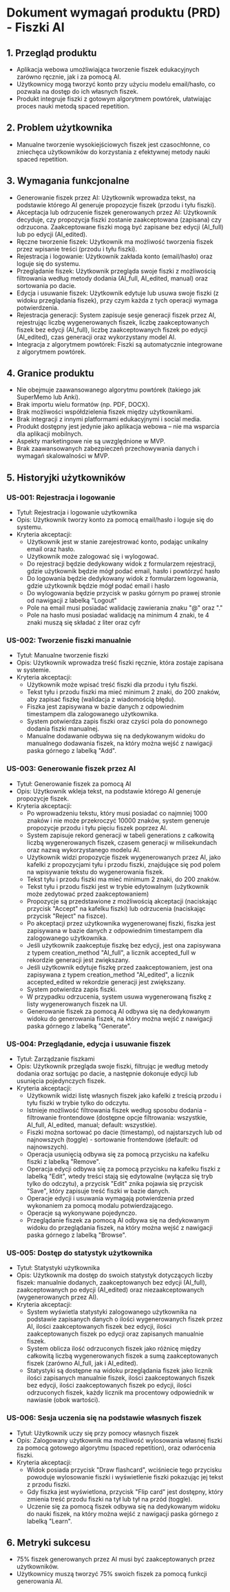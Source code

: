 # Dokument wymagań produktu (PRD) - Fiszki AI

## 1. Przegląd produktu
- Aplikacja webowa umożliwiająca tworzenie fiszek edukacyjnych zarówno ręcznie, jak i za pomocą AI.
- Użytkownicy mogą tworzyć konto przy użyciu modelu email/hasło, co pozwala na dostęp do ich własnych fiszek.
- Produkt integruje fiszki z gotowym algorytmem powtórek, ułatwiając proces nauki metodą spaced repetition.

## 2. Problem użytkownika
- Manualne tworzenie wysokiejściowych fiszek jest czasochłonne, co zniechęca użytkowników do korzystania z efektywnej metody nauki spaced repetition.

## 3. Wymagania funkcjonalne
- Generowanie fiszek przez AI: Użytkownik wprowadza tekst, na podstawie którego AI generuje propozycje fiszek (przodu i tyłu fiszki).
- Akceptacja lub odrzucenie fiszek generowanych przez AI: Użytkownik decyduje, czy propozycja fiszki zostanie zaakceptowana (zapisana) czy odrzucona. Zaakceptowane fiszki mogą być zapisane bez edycji (AI_full) lub po edycji (AI_edited).
- Ręczne tworzenie fiszek: Użytkownik ma możliwość tworzenia fiszek przez wpisanie treści (przodu i tyłu fiszki).
- Rejestracja i logowanie: Użytkownik zakłada konto (email/hasło) oraz loguje się do systemu.
- Przeglądanie fiszek: Użytkownik przegląda swoje fiszki z możliwością filtrowania według metody dodania (AI_full, AI_edited, manual) oraz sortowania po dacie.
- Edycja i usuwanie fiszek: Użytkownik edytuje lub usuwa swoje fiszki (z widoku przeglądania fiszek), przy czym każda z tych operacji wymaga potwierdzenia.
- Rejestracja generacji: System zapisuje sesje generacji fiszek przez AI, rejestrując liczbę wygenerowanych fiszek, liczbę zaakceptowanych fiszek bez edycji (AI_full), liczbę zaakceptowanych fiszek po edycji (AI_edited), czas generacji oraz wykorzystany model AI.
- Integracja z algorytmem powtórek: Fiszki są automatycznie integrowane z algorytmem powtórek.

## 4. Granice produktu
- Nie obejmuje zaawansowanego algorytmu powtórek (takiego jak SuperMemo lub Anki).
- Brak importu wielu formatów (np. PDF, DOCX).
- Brak możliwości współdzielenia fiszek między użytkownikami.
- Brak integracji z innymi platformami edukacyjnymi i social media.
- Produkt dostępny jest jedynie jako aplikacja webowa – nie ma wsparcia dla aplikacji mobilnych.
- Aspekty marketingowe nie są uwzględnione w MVP.
- Brak zaawansowanych zabezpieczeń przechowywania danych i wymagań skalowalności w MVP.

## 5. Historyjki użytkowników

### US-001: Rejestracja i logowanie
- Tytuł: Rejestracja i logowanie użytkownika
- Opis: Użytkownik tworzy konto za pomocą email/hasło i loguje się do systemu.
- Kryteria akceptacji:
   - Użytkownik jest w stanie zarejestrować konto, podając unikalny email oraz hasło.
   - Użytkownik może zalogować się i wylogować.
   - Do rejestracji będzie dedykowany widok z formularzem rejestracji, gdzie użytkownik będzie mógł podać email, hasło i powtórzyć hasło
   - Do logowania będzie dedykowany widok z formularzem logowania, gdzie użytkownik będzie mógł podać email i hasło
   - Do wylogowania będzie przycisk w pasku górnym po prawej stronie od nawigacji z labelką "Logout"
   - Pole na email musi posiadać walidację zawierania znaku "@" oraz "." 
   - Pole na hasło musi posiadać walidację na minimum 4 znaki, te 4 znaki muszą się składać z liter oraz cyfr

### US-002: Tworzenie fiszki manualnie
- Tytuł: Manualne tworzenie fiszki
- Opis: Użytkownik wprowadza treść fiszki ręcznie, która zostaje zapisana w systemie.
- Kryteria akceptacji:
   - Użytkownik może wpisać treść fiszki dla przodu i tyłu fiszki.
   - Tekst tyłu i przodu fiszki ma mieć minimum 2 znaki, do 200 znaków, aby zapisać fiszkę (walidacja z wiadomością błędu).
   - Fiszka jest zapisywana w bazie danych z odpowiednim timestampem dla zalogowanego użytkownika.
   - System potwierdza zapis fiszki oraz czyści pola do ponownego dodania fiszki manualnej.
   - Manualne dodawanie odbywa się na dedykowanym widoku do manualnego dodawania fiszek, na który można wejść z nawigacji paska górnego z labelką "Add".

### US-003: Generowanie fiszek przez AI
- Tytuł: Generowanie fiszek za pomocą AI
- Opis: Użytkownik wkleja tekst, na podstawie którego AI generuje propozycje fiszek.
- Kryteria akceptacji:
   - Po wprowadzeniu tekstu, który musi posiadać co najmniej 1000 znaków i nie może przekroczyć 10000 znaków, system generuje propozycje przodu i tyłu pięciu fiszek poprzez AI.
   - System zapisuje rekord generacji w tabeli generations z całkowitą liczbą wygenerowanych fiszek, czasem generacji w milisekundach oraz nazwą wykorzystanego modelu AI.
   - Użytkownik widzi propozycje fiszek wygenerowanych przez AI, jako kafelki z propozycjami tyłu i przodu fiszki, znajdujące się pod polem na wpisywanie tekstu do wygenerowania fiszek.
   - Tekst tyłu i przodu fiszki ma mieć minimum 2 znaki, do 200 znaków.
   - Tekst tyłu i przodu fiszki jest w trybie edytowalnym (użytkownik może zedytować przed zaakceptowaniem)
   - Propozycje są przedstawione z możliwością akceptacji (naciskając przycisk "Accept" na kafelku fiszki) lub odrzucenia (naciskając przycisk "Reject" na fiszce).
   - Po akceptacji przez użytkownika wygenerowanej fiszki, fiszka jest zapisywana w bazie danych z odpowiednim timestampem dla zalogowanego użytkownika.
   - Jeśli użytkownik zaakceptuje fiszkę bez edycji, jest ona zapisywana z typem creation_method "AI_full", a licznik accepted_full w rekordzie generacji jest zwiększany.
   - Jeśli użytkownik edytuje fiszkę przed zaakceptowaniem, jest ona zapisywana z typem creation_method "AI_edited", a licznik accepted_edited w rekordzie generacji jest zwiększany.
   - System potwierdza zapis fiszki.
   - W przypadku odrzucenia, system usuwa wygenerowaną fiszkę z listy wygenerowanych fiszek na UI.
   - Generowanie fiszek za pomocą AI odbywa się na dedykowanym widoku do generowania fiszek, na który można wejść z nawigacji paska górnego z labelką "Generate".

### US-004: Przeglądanie, edycja i usuwanie fiszek
- Tytuł: Zarządzanie fiszkami
- Opis: Użytkownik przegląda swoje fiszki, filtrując je według metody dodania oraz sortując po dacie, a następnie dokonuje edycji lub usunięcia pojedynczych fiszek.
- Kryteria akceptacji:
   - Użytkownik widzi listę własnych fiszek jako kafelki z treścią przodu i tyłu fiszki w trybie tylko do odczytu.
   - Istnieje możliwość filtrowania fiszek według sposobu dodania - filtrowanie frontendowe (dostępne opcje filtrowania: wszystkie, AI_full, AI_edited, manual; default: wszystkie).
   - Fiszki można sortować po dacie (timestamp), od najstarszych lub od najnowszych (toggle) - sortowanie frontendowe (default: od najnowszych).
   - Operacja usunięcią odbywa się za pomocą przycisku na kafelku fiszki z labelką "Remove".
   - Operacja edycji odbywa się za pomocą przycisku na kafelku fiszki z labelką "Edit", wtedy treści stają się edytowalne (wyłącza się tryb tylko do odczytu), a przycisk "Edit" znika pojawia się przycisk "Save", który zapisuje treść fiszki w bazie danych.
   - Operacje edycji i usuwania wymagają potwierdzenia przed wykonaniem za pomocą modalu potwierdzającego.
   - Operacje są wykonywane pojedynczo.
   - Przeglądanie fiszek za pomocą AI odbywa się na dedykowanym widoku do przeglądania fiszek, na który można wejść z nawigacji paska górnego z labelką "Browse".

### US-005: Dostęp do statystyk użytkownika
- Tytuł: Statystyki użytkownika
- Opis: Użytkownik ma dostęp do swoich statystyk dotyczących liczby fiszek: manualnie dodanych, zaakceptowanych bez edycji (AI_full), zaakceptowanych po edycji (AI_edited) oraz niezaakceptowanych (wygenerowanych przez AI).
- Kryteria akceptacji:
   - System wyświetla statystyki zalogowanego użytkownika na podstawie zapisanych danych o ilości wygenerowanych fiszek przez AI, ilości zaakceptowanych fiszek bez edycji, ilości zaakceptowanych fiszek po edycji oraz zapisanych manualnie fiszek.
   - System oblicza ilość odrzuconych fiszek jako różnicę między całkowitą liczbą wygenerowanych fiszek a sumą zaakceptowanych fiszek (zarówno AI_full, jak i AI_edited).
   - Statystyki są dostępne na widoku przeglądania fiszek jako licznik ilości zapisanych manualnie fiszek, ilości zaakceptowanych fiszek bez edycji, ilości zaakceptowanych fiszek po edycji, ilości odrzuconych fiszek, każdy licznik ma procentowy odpowiednik w nawiasie (obok wartości).

### US-006: Sesja uczenia się na podstawie własnych fiszek
- Tytuł: Użytkownik uczy się przy pomocy własnych fiszek
- Opis: Zalogowany użytkownik ma możliwość wylosowania własnej fiszki za pomocą gotowego algorytmu (spaced repetition), oraz odwrócenia fiszki.
- Kryteria akceptacji:
   - Widok posiada przycisk "Draw flashcard", wciśniecie tego przycisku powoduje wylosowanie fiszki i wyświetlenie fiszki pokazując jej tekst z przodu fiszki.
   - Gdy fiszka jest wyświetlona, przycisk "Flip card" jest dostępny, który zmienia treść przodu fiszki na tył lub tył na przód (toggle).
   - Uczenie się za pomocą fiszek odbywa się na dedykowanym widoku do nauki fiszek, na który można wejść z nawigacji paska górnego z labelką "Learn".


## 6. Metryki sukcesu
- 75% fiszek generowanych przez AI musi być zaakceptowanych przez użytkowników.
- Użytkownicy muszą tworzyć 75% swoich fiszek za pomocą funkcji generowania AI. 
